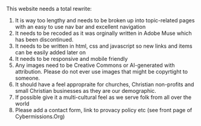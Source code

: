 This website needs a total rewrite:
1. It is way too lengthy and needs to be broken up into topic-related pages with an easy to use nav bar and excellent navigation
2. It needs to be recoded as it was orginally written in Adobe Muse which has been discontinued.
3. It needs to be written in html, css and javascript so new links and items can be easily added later on
4. It needs to be responsive and mobile friendly
5. Any images need to be Creative Commons or AI-generated with attribution. Please do not ever use images that might be copyrtight to someone.
6. It should have a feel appropraite for churches, Christian non-profits and small Christian businesses as they are our demographic.
7. If possible give it a multi-cultural feel as we serve folk from all over the world
8. Please add a contact form, link to provacy policy etc (see front page of Cybermissions.Org)
